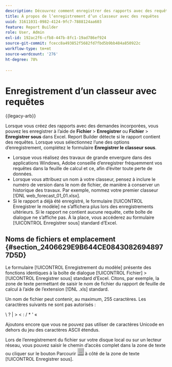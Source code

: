 ```yaml
---
description: Découvrez comment enregistrer des rapports avec des requêtes incorporées.
title: À propos de l’enregistrement d’un classeur avec des requêtes
uuid: 31611031-0982-4124-9fc7-7888124aa603
feature: Report Builder
role: User, Admin
exl-id: 192ac2f6-cfb8-447b-8fc1-19ad786ef924
source-git-commit: fcecc8a493852f5682fd7fbd5b9bb484a850922c
workflow-type: tm+mt
source-wordcount: '276'
ht-degree: 78%

---
```


# Enregistrement d’un classeur avec requêtes

{{legacy-arb}}

Lorsque vous créez des rapports avec des demandes incorporées, vous pouvez les enregistrer à l’aide de **Fichier** > **Enregistrer** ou **Fichier** > **Enregistrer sous** dans Excel. Report Builder détecte si le rapport contient des requêtes. Lorsque vous sélectionnez l’une des options d’enregistrement, complétez le formulaire **Enregistrer le classeur sous**.

* Lorsque vous réalisez des travaux de grande envergure dans des applications Windows, Adobe conseille d’enregistrer fréquemment vos requêtes dans la feuille de calcul et ce, afin d’éviter toute perte de données.
* Lorsque vous attribuez un nom à votre classeur, pensez à inclure le numéro de version dans le nom de fichier, de manière à conserver un historique des travaux. Par exemple, nommez votre premier classeur [!DNL web_forecast_01_01.xlsx].
* Si le rapport a déjà été enregistré, le formulaire [!UICONTROL Enregistrer le modèle] ne s’affichera plus lors des enregistrements ultérieurs. Si le rapport ne contient aucune requête, cette boîte de dialogue ne s’affiche pas. À la place, vous accéderez au formulaire [!UICONTROL Enregistrer sous] standard d’Excel.

## Noms de fichiers et emplacement {#section_2406629E9B644CE08430826948977D5D}

Le formulaire [!UICONTROL Enregistrement du modèle] présente des fonctions identiques à la boîte de dialogue [!UICONTROL Fichier] > [!UICONTROL Enregistrer sous] standard d’Excel. Citons, par exemple, la zone de texte permettant de saisir le nom de fichier du rapport de feuille de calcul à l’aide de l’extension [!DNL .xls] standard.

Un nom de fichier peut contenir, au maximum, 255 caractères. Les caractères suivants ne sont pas autorisés :

\ ? | > &lt; : / &#42; &#39; « 

Ajoutons encore que vous ne pouvez pas utiliser de caractères Unicode en dehors du jeu des caractères ASCII étendus.

Lors de l’enregistrement du fichier sur votre disque local ou sur un lecteur réseau, vous pouvez saisir le chemin d’accès complet dans la zone de texte ou cliquer sur le bouton Parcourir  ![browse_button.gif](assets/browse_button.gif) à côté de la zone de texte [!UICONTROL Enregistrer sous].

